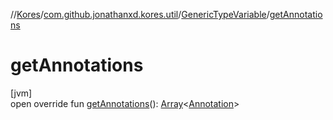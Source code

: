 //[Kores](../../../index.md)/[com.github.jonathanxd.kores.util](../index.md)/[GenericTypeVariable](index.md)/[getAnnotations](get-annotations.md)

# getAnnotations

[jvm]\
open override fun [getAnnotations](get-annotations.md)(): [Array](https://kotlinlang.org/api/latest/jvm/stdlib/kotlin/-array/index.html)<[Annotation](https://kotlinlang.org/api/latest/jvm/stdlib/kotlin/-annotation/index.html)>
